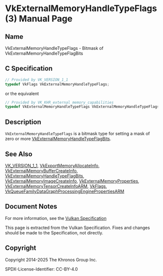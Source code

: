 # VkExternalMemoryHandleTypeFlags(3) Manual Page

## Name

VkExternalMemoryHandleTypeFlags - Bitmask of VkExternalMemoryHandleTypeFlagBits



## [](#_c_specification)C Specification

```c++
// Provided by VK_VERSION_1_1
typedef VkFlags VkExternalMemoryHandleTypeFlags;
```

or the equivalent

```c++
// Provided by VK_KHR_external_memory_capabilities
typedef VkExternalMemoryHandleTypeFlags VkExternalMemoryHandleTypeFlagsKHR;
```

## [](#_description)Description

`VkExternalMemoryHandleTypeFlags` is a bitmask type for setting a mask of zero or more [VkExternalMemoryHandleTypeFlagBits](https://registry.khronos.org/vulkan/specs/latest/man/html/VkExternalMemoryHandleTypeFlagBits.html).

## [](#_see_also)See Also

[VK\_VERSION\_1\_1](https://registry.khronos.org/vulkan/specs/latest/man/html/VK_VERSION_1_1.html), [VkExportMemoryAllocateInfo](https://registry.khronos.org/vulkan/specs/latest/man/html/VkExportMemoryAllocateInfo.html), [VkExternalMemoryBufferCreateInfo](https://registry.khronos.org/vulkan/specs/latest/man/html/VkExternalMemoryBufferCreateInfo.html), [VkExternalMemoryHandleTypeFlagBits](https://registry.khronos.org/vulkan/specs/latest/man/html/VkExternalMemoryHandleTypeFlagBits.html), [VkExternalMemoryImageCreateInfo](https://registry.khronos.org/vulkan/specs/latest/man/html/VkExternalMemoryImageCreateInfo.html), [VkExternalMemoryProperties](https://registry.khronos.org/vulkan/specs/latest/man/html/VkExternalMemoryProperties.html), [VkExternalMemoryTensorCreateInfoARM](https://registry.khronos.org/vulkan/specs/latest/man/html/VkExternalMemoryTensorCreateInfoARM.html), [VkFlags](https://registry.khronos.org/vulkan/specs/latest/man/html/VkFlags.html), [VkQueueFamilyDataGraphProcessingEnginePropertiesARM](https://registry.khronos.org/vulkan/specs/latest/man/html/VkQueueFamilyDataGraphProcessingEnginePropertiesARM.html)

## [](#_document_notes)Document Notes

For more information, see the [Vulkan Specification](https://registry.khronos.org/vulkan/specs/latest/html/vkspec.html#VkExternalMemoryHandleTypeFlags)

This page is extracted from the Vulkan Specification. Fixes and changes should be made to the Specification, not directly.

## [](#_copyright)Copyright

Copyright 2014-2025 The Khronos Group Inc.

SPDX-License-Identifier: CC-BY-4.0